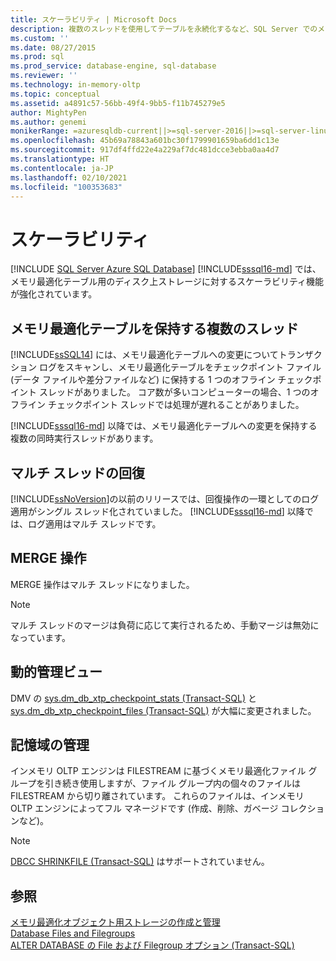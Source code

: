 ```yaml
---
title: スケーラビリティ | Microsoft Docs
description: 複数のスレッドを使用してテーブルを永続化するなど、SQL Server でのメモリ最適化テーブル用のディスク上ストレージに対するスケーラビリティの強化について説明します。
ms.custom: ''
ms.date: 08/27/2015
ms.prod: sql
ms.prod_service: database-engine, sql-database
ms.reviewer: ''
ms.technology: in-memory-oltp
ms.topic: conceptual
ms.assetid: a4891c57-56bb-49f4-9bb5-f11b745279e5
author: MightyPen
ms.author: genemi
monikerRange: =azuresqldb-current||>=sql-server-2016||>=sql-server-linux-2017||=azuresqldb-mi-current
ms.openlocfilehash: 45b69a78843a601bc30f1799901659ba6dd1c13e
ms.sourcegitcommit: 917df4ffd22e4a229af7dc481dcce3ebba0aa4d7
ms.translationtype: HT
ms.contentlocale: ja-JP
ms.lasthandoff: 02/10/2021
ms.locfileid: "100353683"
---
```

# <a name="scalability"></a>スケーラビリティ
[!INCLUDE [SQL Server Azure SQL Database](../../includes/applies-to-version/sql-asdb.md)]
[!INCLUDE[sssql16-md](../../includes/sssql16-md.md)] では、メモリ最適化テーブル用のディスク上ストレージに対するスケーラビリティ機能が強化されています。 

## <a name="multiple-threads-to-persist-memory-optimized-tables"></a>メモリ最適化テーブルを保持する複数のスレッド  
  
[!INCLUDE[ssSQL14](../../includes/sssql14-md.md)] には、メモリ最適化テーブルへの変更についてトランザクション ログをスキャンし、メモリ最適化テーブルをチェックポイント ファイル (データ ファイルや差分ファイルなど) に保持する 1 つのオフライン チェックポイント スレッドがありました。 コア数が多いコンピューターの場合、1 つのオフライン チェックポイント スレッドでは処理が遅れることがありました。  
  
[!INCLUDE[sssql16-md](../../includes/sssql16-md.md)] 以降では、メモリ最適化テーブルへの変更を保持する複数の同時実行スレッドがあります。  
  
## <a name="multi-threaded-recovery"></a>マルチ スレッドの回復
[!INCLUDE[ssNoVersion](../../includes/ssnoversion-md.md)]の以前のリリースでは、回復操作の一環としてのログ適用がシングル スレッド化されていました。 [!INCLUDE[sssql16-md](../../includes/sssql16-md.md)] 以降では、ログ適用はマルチ スレッドです。  
  
## <a name="merge-operation"></a>MERGE 操作  
MERGE 操作はマルチ スレッドになりました。  
   
> [!NOTE]
> マルチ スレッドのマージは負荷に応じて実行されるため、手動マージは無効になっています。 

## <a name="dynamic-management-views"></a>動的管理ビュー  
DMV の [sys.dm_db_xtp_checkpoint_stats &#40;Transact-SQL&#41;](../../relational-databases/system-dynamic-management-views/sys-dm-db-xtp-checkpoint-stats-transact-sql.md) と [sys.dm_db_xtp_checkpoint_files &#40;Transact-SQL&#41;](../../relational-databases/system-dynamic-management-views/sys-dm-db-xtp-checkpoint-files-transact-sql.md) が大幅に変更されました。  

## <a name="storage-management"></a>記憶域の管理
インメモリ OLTP エンジンは FILESTREAM に基づくメモリ最適化ファイル グループを引き続き使用しますが、ファイル グループ内の個々のファイルは FILESTREAM から切り離されています。 これらのファイルは、インメモリ OLTP エンジンによってフル マネージドです (作成、削除、ガベージ コレクションなど)。 

> [!NOTE]
> [DBCC SHRINKFILE &#40;Transact-SQL&#41;](../../t-sql/database-console-commands/dbcc-shrinkfile-transact-sql.md) はサポートされていません。  
  
## <a name="see-also"></a>参照   
[メモリ最適化オブジェクト用ストレージの作成と管理](../../relational-databases/in-memory-oltp/creating-and-managing-storage-for-memory-optimized-objects.md)     
[Database Files and Filegroups](../../relational-databases/databases/database-files-and-filegroups.md)    
[ALTER DATABASE の File および Filegroup オプション (Transact-SQL)](../../t-sql/statements/alter-database-transact-sql-file-and-filegroup-options.md)    

